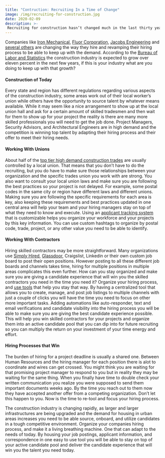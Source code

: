 ```yaml
---
title: "Contruction: Recruiting In a Time of Change"
image: /img/recruiting-for-construction.jpg
date: 2020-02-09
description: >-
 Recruiting for construction hasn’t changed much in the last thirty years, but the construction industry definitely has.  Those that have changed their hiring process and their company culture to develop with the current workforce have reaped huge profit and those that haven’t have remained stagnant.
---
```

Companies like [Iron Mechanical](https://www.ironmechanical.com/), [Fluor Corporation](https://www.fluor.com/), [Jacobs Engineering](https://www.jacobs.com/) and [several others](https://www.zippia.com/advice/biggest-construction-companies-in-america/) are changing the way they hire and revamping their hiring process to be able to keep up with the demand.  According to the [Bureau of Labor and Statistics](https://www.bls.gov/ooh/construction-and-extraction/construction-laborers-and-helpers.htm) the construction industry is expected to grow over eleven percent in the next few years, if this is your industry what are you doing to keep up with that growth?

#### Construction of Today
Every state and region has different regulations regarding various aspects of the construction industry, some areas work out of their local worker’s union while others have the opportunity to source talent by whatever means available.  While it may seem like a nice arrangement to show up at the local union hall and ask for a certain amount of skilled tradesmen and then wait for them to show up for your project the reality is there are many more skilled professionals you will need to get the job done.  Project Managers, Security Advisors, and Architectural Engineers are in high demand and the competition is winning top talent by adapting their hiring process and their offer to meet their hiring needs.

#### Working With Unions
About half of the [top tier high demand construction trades](https://esub.com/top-ten-best-paying-construction-jobs/) are usually controlled by a local union.  That means that you don’t have to do the recruiting, but you do have to make sure those relationships between your organization and the specific trades union you work with are strong.  You also want to consult your local union laws and make sure you are following the best practices so your project is not delayed.  For example, some postal codes in the same city or region have different laws and different unions.  Making sure you are following the specific requirements for each area is key, also keeping these requirements and best practices updated in one central area will help your team and your hiring managers stay on top of what they need to know and execute.  Using an [applicant tracking system](/) that is customizable helps you organize your workforce and your projects by this key information.  You can use custom hashtags to organize by postal code, trade, project, or any other value you need to be able to identify.

#### Working With Contractors
Hiring skilled contractors may be more straightforward.  Many organizations use [Simply Hired](https://www.simplyhired.com/), [Glassdoor](https://www.glassdoor.com/index.htm), Craigslist, Linkedin or their own custom job board to post their open positions.  However posting to all these different job boards and channels takes time, hiring for multiple positions in multiple areas complicates this even further.  How can you stay organized and make sure you are giving a candidate experience that will win you the skilled contractors you need in the time you need it?  Organize your hiring process, and [use tools](/) that help you stay that way.  By having a centralized tool that allows you to create, manage, and post job listings to multiple channels with just a couple of clicks you will have the time you need to focus on other more important tasks.  Adding automations like auto-responder, text and email verifications and candidate visibility into the hiring process you will be able to make sure you are giving the best candidate experience possible.  This will help you win skilled contractors for your projects and organize them into an active candidate pool that you can dip into for future recruiting so you can multiply the return on your investment of your time energy and effort.

#### Hiring Processes that Win
The burden of hiring for a project deadline is usually a shared one.  Between Human Resources and the hiring manager for each position there is alot to coordinate and wires can get crossed.  You might think you are waiting for that promising project manager to respond to you but in reality they may be waiting for the same thing.  When you finally have time to double check your written communication you realize you were supposed to send them important documents weeks ago.  By the time you reach out to them now they have accepted another offer from a competing organization.  Don’t let this happen to you.  Now is the time to re-tool and focus your hiring process.

The construction industry is changing rapidly, as larger and larger infrastructures are being upgraded and the demand for housing in urban areas increases you need to be able source, onboard, and utilize candidates in a tough competitive environment. Organize your companies hiring process, and make it a living breathing machine. One that can adapt to the needs of today. By housing your job postings, applicant information, and correspondence in one easy to use tool you will be able to stay on top of your active candidate pool and deliver the candidate experience that will win you the talent you need today.
